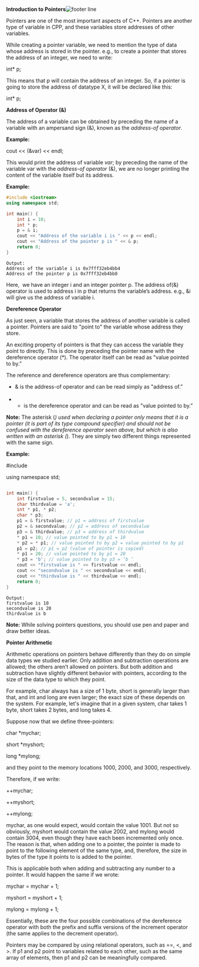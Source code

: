 **Introduction to Pointers**![footer line](https://files.codingninjas.in/note_624_06aaddc739b8_1.png)

Pointers are one of the most important aspects of C++. Pointers are another type of variable in CPP, and these variables store addresses of other variables.

While creating a pointer variable, we need to mention the type of data whose address is stored in the pointer. e.g., to create a pointer that stores the address of an integer, we need to write:

int* p;

This means that p will contain the address of an integer. So, if a pointer is going to store the address of datatype X, it will be declared like this:

int* p;

**Address of Operator (&)**

The address of a variable can be obtained by preceding the name of a variable with an ampersand sign (&), known as the _address-of operator_.

**Example:**

cout << (&var) << endl;

This would print the address of variable _var_; by preceding the name of the variable var with the _address-of operator_ (&), we are no longer printing the content of the variable itself but its address.

**Example:**

```cpp
#include <iostream>
using namespace std;

int main() {
    int i = 10;
    int * p;
    p = & i;
    cout << "Address of the variable i is " << p << endl;
    cout << "Address of the pointer p is " << & p;
    return 0;
}
```

```plaintext
Output:
Address of the variable i is 0x7fff32eb4bb4
Address of the pointer p is 0x7fff32eb4bb8
```

Here,  we have an integer i and an integer pointer p. The address of(&) operator is used to address i in p that returns the variable’s address. e.g., &i will give us the address of variable i.

**Dereference Operator**

As just seen, a variable that stores the address of another variable is called a pointer. Pointers are said to "point to" the variable whose address they store.

An exciting property of pointers is that they can access the variable they point to directly. This is done by preceding the pointer name with the dereference operator (*). The operator itself can be read as "value pointed to by.”

The reference and dereference operators are thus complementary:

- & is the address-­of operator and can be read simply as "address of.”  
     
- * is the dereference operator and can be read as "value pointed to by.”

**Note:** The asterisk (*) used when declaring a pointer only means that it is a pointer (it is part of its type compound specifier) and should not be confused with the dereference operator seen above, but which is also written with an asterisk (*). They are simply two different things represented with the same sign.

**Example:**

#include <iostream>

using namespace std;

``` cpp

int main() {
    int firstvalue = 5, secondvalue = 15;
    char thirdvalue = 'a';
    int * p1, * p2;
    char * p3;
    p1 = & firstvalue; // p1 = address of firstvalue
    p2 = & secondvalue; // p2 = address of secondvalue 
    p3 = & thirdvalue; // p3 = address of thirdvalue
    * p1 = 10; // value pointed to by p1 = 10
    * p2 = * p1; // value pointed to by p2 = value pointed to by p1
    p1 = p2; // p1 = p2 (value of pointer is copied)
    * p1 = 20; // value pointed to by p1 = 20
    * p3 = 'b'; // value pointed to by p3 = ‘b ’
    cout << "firstvalue is " << firstvalue << endl;
    cout << "secondvalue is " << secondvalue << endl;
    cout << "thirdvalue is " << thirdvalue << endl;
    return 0;
}

```


``` plaintext
Output:
firstvalue is 10
secondvalue is 20
thirdvalue is b
```

**Note:** While solving pointers questions, you should use pen and paper and draw better ideas.


**Pointer Arithmetic**

Arithmetic operations on pointers behave differently than they do on simple data types we studied earlier. Only addition and subtraction operations are allowed; the others aren’t allowed on pointers. But both addition and subtraction have slightly different behavior with pointers, according to the size of the data type to which they point.

For example, char always has a size of 1 byte, short is generally larger than that, and int and long are even larger; the exact size of these depends on the system. For example, let's imagine that in a given system, char takes 1 byte, short takes 2 bytes, and long takes 4.

Suppose now that we define three-pointers:

char *mychar; 

short *myshort;

long *mylong;

and they point to the memory locations 1000, 2000, and 3000, respectively.

Therefore, if we write:

++mychar;

++myshort;

++mylong;

mychar, as one would expect, would contain the value 1001. But not so obviously, myshort would contain the value 2002, and mylong would contain 3004, even though they have each been incremented only once. The reason is that, when adding one to a pointer, the pointer is made to point to the following element of the same type, and, therefore, the size in bytes of the type it points to is added to the pointer.

This is applicable both when adding and subtracting any number to a pointer. It would happen the same if we wrote:

mychar = mychar + 1; 

myshort = myshort + 1; 

mylong = mylong + 1;

Essentially, these are the four possible combinations of the dereference operator with both the prefix and suffix versions of the increment operator (the same applies to the decrement operator).

Pointers may be compared by using relational operators, such as ==, <, and >. If p1 and p2 point to variables related to each other, such as the same array of elements, then p1 and p2 can be meaningfully compared.


